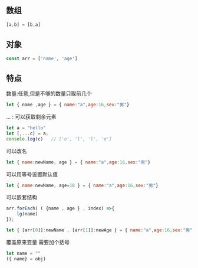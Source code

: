 ## 数组

```javascript
[a,b] = [b,a]
```

## 对象

```javascript
const arr = ['name', 'age'] 
```

## 特点

数量:任意,但是不够的数量只取前几个
```javascript
let { name ,age } = { name:"a",age:16,sex:"男"}
```

... : 可以获取剩余元素
```javascript
let a = "hello"
let [,...c] = a;
console.log(c)   // ['e', 'l', 'l', 'o']
```

可以改名
```javascript
let { name:newName, age } = { name:"a",age:16,sex:"男"}
```

可以用等号设置默认值
```javascript
let { name:newName, age=18 } = { name:"a",age:16,sex:"男"}
```

可以嵌套结构
```javascript
arr.forEach( ( {name , age } , index) =>{
	lg(name)
});

let { [arr[0]]:newName , [arr[1]]:newAge } = { name:"a",age:16,sex:"男"}
```


覆盖原来变量 需要加个括号
```javascript
let name = ""
({ name} = obj)
```





